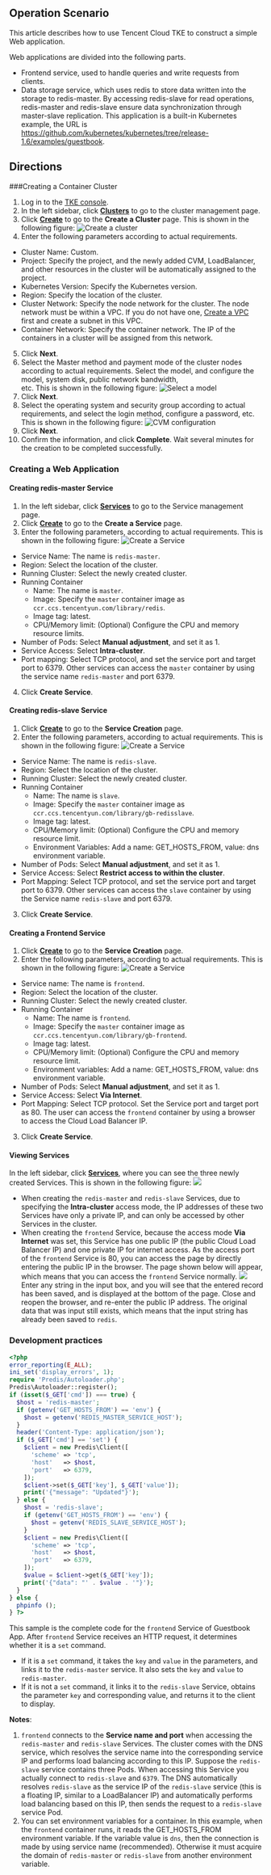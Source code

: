 ## Operation Scenario

This article describes how to use Tencent Cloud TKE to construct a simple Web application.

Web applications are divided into the following parts.

- Frontend service, used to handle queries and write requests from clients.
- Data storage service, which uses redis to store data written into the storage to redis-master. By accessing redis-slave for read operations, redis-master and redis-slave ensure data synchronization through master-slave replication.
  This application is a built-in Kubernetes example, the URL is <a href="https://github.com/kubernetes/kubernetes/tree/release-1.6/examples/guestbook">https://github.com/kubernetes/kubernetes/tree/release-1.6/examples/guestbook</a>.

## Directions

###Creating a Container Cluster

1. Log in to the [TKE console](https://console.cloud.tencent.com/tke).
2. In the left sidebar, click **[Clusters](https://console.cloud.tencent.com/tke/cluster?rid=1)** to go to the cluster management page.
3. Click **[Create](https://console.cloud.tencent.com/tke/cluster/create?rid=1)** to go to the **Create a Cluster** page. This is shown in the following figure:
   ![Create a cluster](https://main.qcloudimg.com/raw/7cbdee82043ed142dc30962d0afbecdf.png)
4. Enter the following parameters according to actual requirements.

- Cluster Name: Custom.
- Project: Specify the project, and the newly added CVM, LoadBalancer, and other resources in the cluster will be automatically assigned to the project.
- Kubernetes Version: Specify the Kubernetes version.
- Region: Specify the location of the cluster.
- Cluster Network: Specify the node network for the cluster. The node network must be within a VPC. If you do not have one, [Create a VPC](https://console.cloud.tencent.com/vpc) first and create a subnet in this VPC.
- Container Network: Specify the container network. The IP of the containers in a cluster will be assigned from this network.

5. Click **Next**.
6. Select the Master method and payment mode of the cluster nodes according to actual requirements. Select the model, and configure the model, system disk, public network bandwidth,	
   etc. This is shown in the following figure:
   ![Select a model](https://main.qcloudimg.com/raw/ee04b24871660e87344df18ed223c6c7.png)
7. Click **Next**.
8. Select the operating system and security group according to actual requirements, and select the login method, configure a password, etc. This is shown in the following figure:
   ![CVM configuration](https://main.qcloudimg.com/raw/8f58c57764ccf3898036f059d85a885f.png)
9. Click **Next**.
10. Confirm the information, and click **Complete**. Wait several minutes for the creation to be completed successfully.

### Creating a Web Application

#### Creating redis-master Service

1. In the left sidebar, click **[Services](https://console.cloud.tencent.com/tke/service)** to go to the Service management page.
2. Click **[Create](https://console.cloud.tencent.com/tke/service/create)** to go to the **Create a Service** page.
3. Enter the following parameters, according to actual requirements. This is shown in the following figure:
   ![Create a Service](https://main.qcloudimg.com/raw/4214e8141c8d0dad79f12c924db12d27.png)

- Service Name: The name is `redis-master`.
- Region: Select the location of the cluster.
- Running Cluster: Select the newly created cluster.
- Running Container
  - Name: The name is `master`.
  - Image: Specify the `master` container image as `ccr.ccs.tencentyun.com/library/redis`.
  - Image tag: latest.
  - CPU/Memory limit: (Optional) Configure the CPU and memory resource limits.
- Number of Pods: Select **Manual adjustment**, and set it as 1.
- Service Access: Select **Intra-cluster**.
- Port mapping: Select TCP protocol, and set the service port and target port to 6379. Other services can access the `master` container by using the service name `redis-master` and port 6379.

4. Click **Create Service**.

#### Creating redis-slave Service

1. Click **[Create](https://console.cloud.tencent.com/tke/service/create)** to go to the **Service Creation** page.
2. Enter the following parameters, according to actual requirements. This is shown in the following figure:
   ![Create a Service](https://main.qcloudimg.com/raw/3050a6ea76a368745caa70bdcf8845f4.png)

- Service Name: The name is `redis-slave`.
- Region: Select the location of the cluster.
- Running Cluster: Select the newly created cluster.
- Running Container
  - Name: The name is `slave`.
  - Image: Specify the `master` container image as `ccr.ccs.tencentyun.com/library/gb-redisslave`.
  - Image tag: latest.
  - CPU/Memory limit: (Optional) Configure the CPU and memory resource limit.
  - Environment Variables: Add a name: GET_HOSTS_FROM, value: dns environment variable.
- Number of Pods: Select **Manual adjustment**, and set it as 1.
- Service Access: Select **Restrict access to within the cluster**.
- Port Mapping: Select TCP protocol, and set the service port and target port to 6379. Other services can access the `slave` container by using the Service name `redis-slave` and port 6379.

3. Click **Create Service**.

#### Creating a Frontend Service

1. Click **[Create](https://console.cloud.tencent.com/tke/service/create)** to go to the **Service Creation** page.
2. Enter the following parameters, according to actual requirements. This is shown in the following figure:
   ![Create a Service](https://main.qcloudimg.com/raw/f394092f104b00b91b3520846441152f.png)

- Service name: The name is `frontend`.
- Region: Select the location of the cluster.
- Running Cluster: Select the newly created cluster.
- Running Container
  - Name: The name is `frontend`.
  - Image: Specify the `master` container image as `ccr.ccs.tencentyun.com/library/gb-frontend`.
  - Image tag: latest.
  - CPU/Memory limit: (Optional) Configure the CPU and memory resource limit.
  - Environment variables: Add a name: GET_HOSTS_FROM, value: dns environment variable.
- Number of Pods: Select **Manual adjustment**, and set it as 1.
- Service Access: Select **Via Internet**.
- Port Mapping: Select TCP protocol. Set the Service port and target port as 80. The user can access the `frontend` container by using a browser to access the Cloud Load Balancer IP.

3. Click **Create Service**.

#### Viewing Services

In the left sidebar, click **[Services](https://console.cloud.tencent.com/tke/service)**, where you can see the three newly created Services. This is shown in the following figure:
![](https://main.qcloudimg.com/raw/5e2bdd2ec19bc4224b93e71778ecbad2.png)

- When creating the `redis-master` and `redis-slave` Services, due to specifying the **Intra-cluster** access mode, the IP addresses of these two Services have only a private IP, and can only be accessed by other Services in the cluster.
- When creating the `frontend` Service, because the access mode **Via Internet** was set, this Service has one public IP (the public Cloud Load Balancer IP) and one private IP for internet access. As the access port of the `frontend` Service is 80, you can access the page by directly entering the public IP in the browser.
  The page shown below will appear, which means that you can access the `frontend` Service normally.
  ![](https://mc.qcloudimg.com/static/img/1d2bee6cf0a05db0e12d409cc83995b7/image.png)
  Enter any string in the input box, and you will see that the entered record has been saved, and is displayed at the bottom of the page. Close and reopen the browser, and re-enter the public IP address. The original data that was input still exists, which means that the input string has already been saved to `redis`.

### Development practices

```php
<?php
error_reporting(E_ALL);
ini_set('display_errors', 1);
require 'Predis/Autoloader.php';
Predis\Autoloader::register();
if (isset($_GET['cmd']) === true) {
  $host = 'redis-master';
  if (getenv('GET_HOSTS_FROM') == 'env') {
    $host = getenv('REDIS_MASTER_SERVICE_HOST');
  }
  header('Content-Type: application/json');
  if ($_GET['cmd'] == 'set') {
    $client = new Predis\Client([
      'scheme' => 'tcp',
      'host'   => $host,
      'port'   => 6379,
    ]);
    $client->set($_GET['key'], $_GET['value']);
    print('{"message": "Updated"}');
  } else {
    $host = 'redis-slave';
    if (getenv('GET_HOSTS_FROM') == 'env') {
      $host = getenv('REDIS_SLAVE_SERVICE_HOST');
    }
    $client = new Predis\Client([
      'scheme' => 'tcp',
      'host'   => $host,
      'port'   => 6379,
    ]);
    $value = $client->get($_GET['key']);
    print('{"data": "' . $value . '"}');
  }
} else {
  phpinfo ();
} ?>

```

This sample is the complete code for the `frontend` Service of Guestbook App. After `frontend` Service receives an HTTP request, it determines whether it is a `set` command.

- If it is a `set` command, it takes the `key` and `value` in the parameters, and links it to the `redis-master` service. It also sets the `key` and `value` to `redis-master`.
- If it is not a `set` command, it links it to the `redis-slave` Service, obtains the parameter `key` and corresponding value, and returns it to the client to display.

**Notes**:

1. `frontend` connects to the **Service name and port** when accessing the `redis-master` and `redis-slave` Services. The cluster comes with the DNS service, which resolves the service name into the corresponding service IP and performs load balancing according to this IP. Suppose the `redis-slave` service contains three Pods. When accessing this Service you actually connect to `redis-slave` and `6379`. The DNS automatically resolves `redis-slave` as the service IP of the `redis-slave` service (this is a floating IP, similar to a LoadBalancer IP) and automatically performs load balancing based on this IP, then sends the request to a `redis-slave` service Pod.
2. You can set environment variables for a container. In this example, when the `frontend` container runs, it reads the GET_HOSTS_FROM environment variable. If the variable value is `dns`, then the connection is made by using service name (recommended). Otherwise it must acquire the domain of `redis-master` or `redis-slave` from another environment variable.